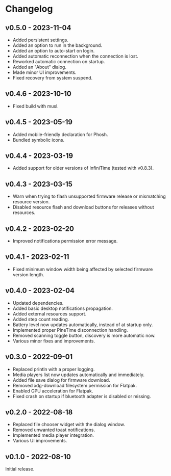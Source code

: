 # Changelog

## v0.5.0 - 2023-11-04

- Added persistent settings.
- Added an option to run in the background.
- Added an option to auto-start on login.
- Added automatic reconnection when the connection is lost.
- Reworked automatic connection on startup.
- Added an "About" dialog.
- Made minor UI improvements.
- Fixed recovery from system suspend.


## v0.4.6 - 2023-10-10

- Fixed build with musl.


## v0.4.5 - 2023-05-19

- Added mobile-friendly declaration for Phosh.
- Bundled symbolic icons.


## v0.4.4 - 2023-03-19

- Added support for older versions of InfiniTime (tested with v0.8.3).


## v0.4.3 - 2023-03-15

- Warn when trying to flash unsupported firmware release or mismatching resource version.
- Disabled resource flash and download buttons for releases without resources.


## v0.4.2 - 2023-02-20

- Improved notifications permission error message.


## v0.4.1 - 2023-02-11

- Fixed minimum window width being affected by selected firmware version length.


## v0.4.0 - 2023-02-04

- Updated dependencies.
- Added basic desktop notifications propagation.
- Added external resources support.
- Added step count reading.
- Battery level now updates automatically, instead of at startup only.
- Implemented proper PineTime disconnection handling.
- Removed scanning toggle button, discovery is more automatic now.
- Various minor fixes and improvements.


## v0.3.0 - 2022-09-01

- Replaced println with a proper logging.
- Media players list now updates automatically and immediately.
- Added file save dialog for firmware download.
- Removed xdg-download filesystem permission for Flatpak.
- Enabled GPU acceleration for Flatpak.
- Fixed crash on startup if bluetooth adapter is disabled or missing.


## v0.2.0 - 2022-08-18

- Replaced file chooser widget with the dialog window.
- Removed unwanted toast notifications.
- Implemented media player integration.
- Various UI improvements.


## v0.1.0 - 2022-08-10

Initial release.
